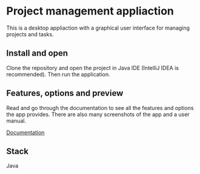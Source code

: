 
# Project management appliaction

This is a desktop appliaction with a graphical user interface for managing projects and tasks.

## Install and open
Clone the repository and open the project in Java IDE (IntelliJ IDEA is recommended). Then run the application.

## Features, options and preview

Read and go through the documentation to see all the features and options the app provides. There are also many screenshots of the app and a user manual.

[Documentation](dokumentacja.pdf)


## Stack
Java


